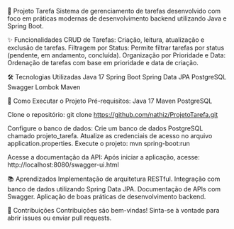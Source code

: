 📌 Projeto Tarefa
Sistema de gerenciamento de tarefas desenvolvido com foco em práticas modernas de desenvolvimento backend utilizando Java e Spring Boot.

✨ Funcionalidades
CRUD de Tarefas: Criação, leitura, atualização e exclusão de tarefas.
Filtragem por Status: Permite filtrar tarefas por status (pendente, em andamento, concluída).
Organização por Prioridade e Data: Ordenação de tarefas com base em prioridade e data de criação.

🛠️ Tecnologias Utilizadas
Java 17
Spring Boot
Spring Data JPA
PostgreSQL
Swagger
Lombok
Maven

🚀 Como Executar o Projeto
Pré-requisitos:
Java 17
Maven
PostgreSQL

Clone o repositório:
git clone https://github.com/nathiz/ProjetoTarefa.git

Configure o banco de dados:
Crie um banco de dados PostgreSQL chamado projeto_tarefa.
Atualize as credenciais de acesso no arquivo application.properties.
Execute o projeto:
mvn spring-boot:run

Acesse a documentação da API:
Após iniciar a aplicação, acesse: http://localhost:8080/swagger-ui.html

📚 Aprendizados
Implementação de arquitetura RESTful.
Integração com banco de dados utilizando Spring Data JPA.
Documentação de APIs com Swagger.
Aplicação de boas práticas de desenvolvimento backend.

🤝 Contribuições
Contribuições são bem-vindas! Sinta-se à vontade para abrir issues ou enviar pull requests.

